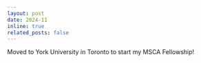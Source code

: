 ```yaml
---
layout: post
date: 2024-11
inline: true
related_posts: false
---
```


Moved to York University in Toronto to start my MSCA Fellowship!
